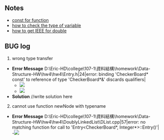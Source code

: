 ## Notes

- [const for function](http://welkinchen.pixnet.net/blog/post/48176548-const-%E5%9C%A8%E6%88%90%E5%93%A1%E5%87%BD%E5%BC%8F%E4%B8%AD%E7%9A%84%E7%94%A8%E6%B3%95)
- [how to check the type of variable](https://en.cppreference.com/w/cpp/language/typeid)
- [how to get IEEE for double](https://stackoverflow.com/questions/34796424/convert-a-double-to-int-using-union)


## BUG log
1. wrong type transfer
- **Error Message**
D:\Eric-HD\college\107-1\資料結構\homework\Data-Structure-HW\hw4\hw4\Entry.h|24|error: binding 'CheckerBoard* const' to reference of type 'CheckerBoard*&' discards qualifiers|
    - ![](https://i.imgur.com/LZvjS2P.png)
    - ![](https://i.imgur.com/MC8LMbA.png)
- **Solution**
//write solution here
2. cannot use function newNode with typename
- **Error Message**
D:\Eric-HD\college\107-1\資料結構\homework\Data-Structure-HW\hw4\hw4\DoublyLinkedList\DList.cpp|57|error: no matching function for call to 'Entry<CheckerBoard*, Integer*>::Entry()'|
    -![](https://i.imgur.com/AIqLLhL.png)
